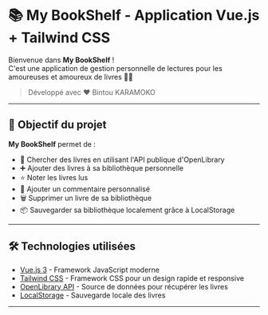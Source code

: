 # 📚 My BookShelf - Application Vue.js + Tailwind CSS

Bienvenue dans **My BookShelf** !  
C'est une application de gestion personnelle de lectures pour les amoureuses et amoureux de livres 📖✨

> Développé avec ❤️ Bintou KARAMOKO
> 

---

## 🎯 Objectif du projet

**My BookShelf** permet de :

- 🔎 Chercher des livres en utilisant l'API publique d'OpenLibrary
- ➕ Ajouter des livres à sa bibliothèque personnelle
- ⭐ Noter les livres lus
- 💬 Ajouter un commentaire personnalisé
- 🗑️ Supprimer un livre de sa bibliothèque
- 📦 Sauvegarder sa bibliothèque localement grâce à LocalStorage

---

## 🛠️ Technologies utilisées

- [Vue.js 3](https://vuejs.org/) - Framework JavaScript moderne
- [Tailwind CSS](https://tailwindcss.com/) - Framework CSS pour un design rapide et responsive
- [OpenLibrary API](https://openlibrary.org/developers/api) - Source de données pour récupérer les livres
- [LocalStorage](https://developer.mozilla.org/fr/docs/Web/API/Window/localStorage) - Sauvegarde locale des livres

---
